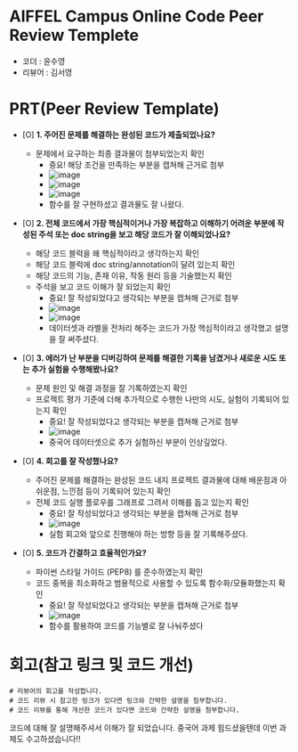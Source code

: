 # AIFFEL Campus Online Code Peer Review Templete
- 코더 : 윤수영
- 리뷰어 : 김서영


# PRT(Peer Review Template)
- [O]  **1. 주어진 문제를 해결하는 완성된 코드가 제출되었나요?**
    - 문제에서 요구하는 최종 결과물이 첨부되었는지 확인
        - 중요! 해당 조건을 만족하는 부분을 캡쳐해 근거로 첨부
        - ![image](https://github.com/user-attachments/assets/bd931fa6-46f6-44ac-a71b-c5ba6b8864ea)
        - ![image](https://github.com/user-attachments/assets/ad61b6b3-af52-451c-b195-8b88cabd8d6f)
        - ![image](https://github.com/user-attachments/assets/f3b6f087-69d7-4010-9d1a-4718913f753d)
        - 함수를 잘 구현하셨고 결과물도 잘 나왔다.
    
- [O]  **2. 전체 코드에서 가장 핵심적이거나 가장 복잡하고 이해하기 어려운 부분에 작성된 
주석 또는 doc string을 보고 해당 코드가 잘 이해되었나요?**
    - 해당 코드 블럭을 왜 핵심적이라고 생각하는지 확인
    - 해당 코드 블럭에 doc string/annotation이 달려 있는지 확인
    - 해당 코드의 기능, 존재 이유, 작동 원리 등을 기술했는지 확인
    - 주석을 보고 코드 이해가 잘 되었는지 확인
        - 중요! 잘 작성되었다고 생각되는 부분을 캡쳐해 근거로 첨부
        - ![image](https://github.com/user-attachments/assets/ebe8007c-bde4-4a45-ae76-eaa23a7336dc)
        - ![image](https://github.com/user-attachments/assets/4055bbbb-fc03-486c-98a1-fea41f1daa79)
        - 데이터셋과 라벨을 전처리 해주는 코드가 가장 핵심적이라고 생각했고 설명을 잘 써주셨다.
        
- [O]  **3. 에러가 난 부분을 디버깅하여 문제를 해결한 기록을 남겼거나
새로운 시도 또는 추가 실험을 수행해봤나요?**
    - 문제 원인 및 해결 과정을 잘 기록하였는지 확인
    - 프로젝트 평가 기준에 더해 추가적으로 수행한 나만의 시도, 
    실험이 기록되어 있는지 확인
        - 중요! 잘 작성되었다고 생각되는 부분을 캡쳐해 근거로 첨부
        - ![image](https://github.com/user-attachments/assets/f6d5416b-8fdb-4492-9896-9d3ccc197c67)
        - 중국어 데이터셋으로 추가 실험하신 부분이 인상깊었다.
        
- [O]  **4. 회고를 잘 작성했나요?**
    - 주어진 문제를 해결하는 완성된 코드 내지 프로젝트 결과물에 대해
    배운점과 아쉬운점, 느낀점 등이 기록되어 있는지 확인
    - 전체 코드 실행 플로우를 그래프로 그려서 이해를 돕고 있는지 확인
        - 중요! 잘 작성되었다고 생각되는 부분을 캡쳐해 근거로 첨부
        - ![image](https://github.com/user-attachments/assets/42dbde0b-71db-4f3d-a2e9-42f5fe5c49d8)
        - 실험 회고와 앞으로 진행해야 하는 방향 등을 잘 기록해주셨다.
        
- [O]  **5. 코드가 간결하고 효율적인가요?**
    - 파이썬 스타일 가이드 (PEP8) 를 준수하였는지 확인
    - 코드 중복을 최소화하고 범용적으로 사용할 수 있도록 함수화/모듈화했는지 확인
        - 중요! 잘 작성되었다고 생각되는 부분을 캡쳐해 근거로 첨부
        - ![image](https://github.com/user-attachments/assets/e159b666-eabd-48dd-996b-685887c99402)
        - 함수를 활용하여 코드를 기능별로 잘 나눠주셨다


# 회고(참고 링크 및 코드 개선)
```
# 리뷰어의 회고를 작성합니다.
# 코드 리뷰 시 참고한 링크가 있다면 링크와 간략한 설명을 첨부합니다.
# 코드 리뷰를 통해 개선한 코드가 있다면 코드와 간략한 설명을 첨부합니다.
```
코드에 대해 잘 설명해주셔서 이해가 잘 되었습니다.
중국어 과제 힘드셨을텐데 이번 과제도 수고하셨습니다!!
